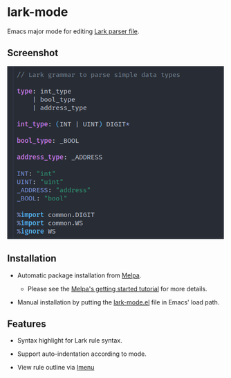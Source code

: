# lark-mode

Emacs major mode for editing [Lark parser file](https://github.com/lark-parser/lark).

## Screenshot

![Screenshot](./assets/lark-mode.png "Screenshot")

## Installation

- Automatic package installation from [Melpa](https://melpa.org/).
  + Please see the [Melpa's getting started tutorial](https://melpa.org/#/getting-started) for more details.

- Manual installation by putting the [lark-mode.el](lark-mode.el) file in Emacs' load path.

## Features

- Syntax highlight for Lark rule syntax.

- Support auto-indentation according to mode.

- View rule outline via [Imenu](https://www.gnu.org/software/emacs/manual/html_node/emacs/Imenu.html)
